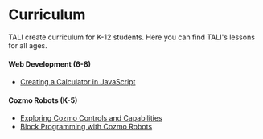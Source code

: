 # Curriculum
TALI create curriculum for K-12 students. Here you can find TALI's lessons for all ages.

#### Web Development (6-8)
 * [Creating a Calculator in JavaScript](Calculator_with_JavaScript.md)
#### Cozmo Robots (K-5)
 * [Exploring Cozmo Controls and Capabilities](Expore_with_Cozmo.md)
 * [Block Programming with Cozmo Robots](Block_Programming_with_Cozmo.md)
